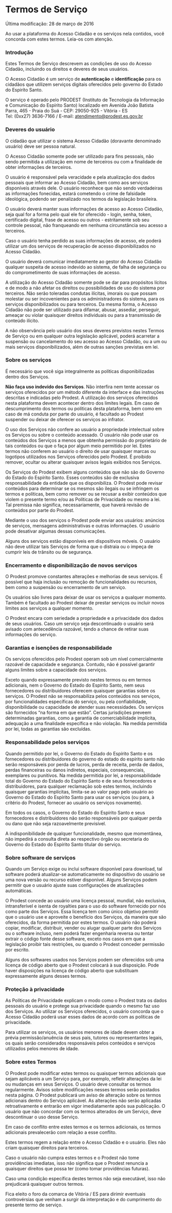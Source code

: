 # Termos de Serviço
Última modificação: 28 de março de 2016

Ao usar a plataforma do Acesso Cidadão e os serviços nela contidos, você concorda com estes termos. Leia-os com atenção.  

### Introdução

Estes Termos de Serviço descrevem as condições de uso do Acesso Cidadão, incluindo os direitos e deveres de seus usuários.  

O Acesso Cidadão é um serviço de **autenticação** e **identificação** para os cidadãos que utilizem serviços digitais oferecidos pelo governo do Estado do Espiríto Santo.  

O serviço é operado pelo PRODEST (Instituto de Tecnologia da Informação e Comunicação do Espírito Santo) localizado em Avenida João Batista Parra, 465 - Praia do Suá - CEP: 29050-925 - Vitória - ES  
Tel: (0xx27) 3636-7166 /  E-mail: atendimento@prodest.es.gov.br  


### Deveres do usuário

O cidadão que utilizar o sistema Acesso Cidadão (doravante denominado usuário) deve ser pessoa natural.

O Acesso Cidadão somente pode ser utilizado para fins pessoais, não sendo permitida a utilização em nome de terceiros ou com a finalidade de obter informações de terceiros.

O usuário é responsável pela veracidade e pela atualização dos dados pessoais que informar ao Acesso Cidadão, bem como aos serviços disponíveis através dele. O usuário 
reconhece que não sendo verdadeiras as informações fonecidas, estará cometendo o crime de falsidade ideológica, podendo ser penalizado nos termos da legislação brasileira.  

O usuário deverá manter suas informações de acesso ao Acesso Cidadão, seja qual for a forma pelo qual ele for oferecido - login, senha, token, certificado digital, 
frase de acesso ou outros - estritamente sob seu controle pessoal, não franqueando em nenhuma circunstância seu acesso a terceiros.  

Caso o usuário tenha perdido as suas informações de acesso, ele poderá utilizar um dos serviços de recuperação de acesso disponibilizados no Acesso Cidadão.  

O usuário deverá comunicar imediatamente ao gestor do Acesso Cidadão qualquer suspeita de acesso indevido ao sistema, de falha de segurança ou do comprometimento 
de suas informações de acesso.  

A utilização do Acesso Cidadão somente pode se dar para propósitos lícitos e de modo a não afetar os direitos ou possibilidades de uso do sistema por terceiros. 
Não serão toleradas condutas ilícitas, imorais ou que possam molestar ou ser incovenientes para os administradores do sistema, para os serviços disponibilizados 
ou para terceiros. Da mesma forma, o Acesso Cidadão não pode ser utilizado para difamar, abusar, assediar, perseguir, ameaçar ou violar quaisquer direitos individuais 
ou para a transmissão de conteúdo ilícito.

A não observância pelo usuário dos seus deveres previstos nestes Termos de Serviço ou em qualquer outra legislação aplicável, poderá acarretar a suspensão ou cancelamento 
do seu acesso ao Acesso Cidadão, ou a um ou mais serviços disponibilizados, além de outras sanções previstas em lei.  


### Sobre os serviços

É necessário que você siga integralmente as políticas disponibilizadas dentro dos Serviços.

**Não faça uso indevido dos Serviços**. Não interfira nem tente acessar os serviços oferecidos por um método diferente da interface e das instruções descritas e indicadas
pelo Prodest. A utilização dos serviços oferecidos nesta plataforma devem acontecer dentro dos limites legais. Em caso de descumprimento dos termos ou políticas desta 
plataforma, bem como em caso de má conduta por parte do usuário, é facultado ao Prodest suspender ou deixar de oferecer os serviços ao infrator.  

O uso dos Serviços não confere ao usuário a propriedade intelectual sobre os Serviços ou sobre o conteúdo acessado. O usuário não pode usar os conteúdos dos Serviços 
a menos que obtenha permissão do proprietário de tais conteúdos ou que o faça por algum meio permitido por lei. Estes termos não conferem ao usuário o direito de usar 
quaisquer marcas ou logotipos utilizados nos Serviços oferecidos pelo Prodest. É proibido remover, ocultar ou alterar quaisquer avisos legais exibidos nos Serviços.  

Os Serviços do Prodest exibem alguns conteúdos que não são do Governo do Estado do Espírito Santo. Esses conteúdos são de exclusiva responsabilidade da entidade 
que os disponibiliza. O Prodest pode revisar conteúdos para determinar se os mesmos são ilegais ou se infringem os termos e políticas, bem como remover ou se recusar 
a exibir conteúdos que violem o presente termo e/ou as Políticas de Privacidade ou mesmo a lei. Tal premissa não significa, necessariamente, que haverá revisão 
de conteúdos por parte do Prodest.  

Mediante o uso dos serviços o Prodest pode enviar aos usuários: anúncios de serviços, mensagens administrativas e outras informações. O usuário pode desativar 
algumas dessas comunicações.  

Alguns dos serviços estão disponíveis em dispositivos móveis. O usuário não deve utilizar tais Serviços de forma que o distraia ou o impeça de cumprir leis de 
trânsito ou de segurança.  


### Encerramento e disponibilização de novos serviços

O Prodest promove constantes alterações e melhorias de seus serviços. É possível que haja inclusão ou remoção de funcionalidades ou recursos, bem como a suspensão 
ou encerramento de um serviço.  

Os usuários são livres para deixar de usar os serviços a qualquer momento. Também é facultado ao Prodest deixar de prestar serviços ou incluir novos limites aos 
serviços a qualquer momento.

O Prodest encara com seriedade a propriedade e a privacidade dos dados de seus usuários. Caso um serviço seja descontinuado o usuário será avisado com antecedência 
razoável, tendo a chance de retirar suas informações do serviço.  


### Garantias e isenções de responsabilidade

Os serviços oferecidos pelo Prodest operam sob um nível comercialmente razoável de capacidade e segurança. Contudo, não é possível garantir alguns limites sobre a 
capacidade dos serviços.  

Exceto quando expressamente previsto nestes termos ou em termos adicionais, nem o Governo do Estado do Espírito Santo, nem seus fornecedores ou distribuidores 
oferecem quaisquer garantias sobre os serviços. O Prodest não se responsabiliza pelos conteúdos nos serviços, por funcionalidades específicas do serviço, ou pela 
confiabilidade, disponibilidade ou capacidade de atender suas necessidades. Os serviços são fornecidos “na forma em que estão”. Certas jurisdições preveem 
determinadas garantias, como a garantia de comerciabilidade implícita, adequação a uma finalidade específica e não violação. Na medida permitida por lei, 
todas as garantias são excluídas.  


### Responsabilidade pelos serviços

Quando permitido por lei, o Governo do Estado do Espírito Santo e os fornecedores ou distribuidores do governo do estado do espírito santo não serão responsáveis 
por perda de lucros, perda de receita, perda de dados, perdas financeiras ou danos indiretos, especiais, consequenciais, exemplares ou punitivos. Na medida permitida 
por lei, a responsabilidade total do Governo do Estado do Espírito Santo e de seus fornecedores e distribuidores, para qualquer reclamação sob estes termos, incluindo 
quaisquer garantias implícitas, limita-se ao valor pago pelo usuário ao Governo do Estado do Espírito Santo para usar os serviços (ou para, à critério do Prodest, 
fornecer ao usuário os serviços novamente).  

Em todos os casos, o Governo do Estado do Espírito Santo e seus fornecedores e distribuidores não serão responsáveis por qualquer perda ou dano que não seja 
razoavelmente previsível.  

A indisponibilidade de qualquer funcionalidade, mesmo que momentânea, não impedirá a consulta direta ao respectivo órgão ou secretaria do Governo do Estado do 
Espírito Santo titular do serviço.  


### Sobre software de serviços

Quando um Serviço exige ou inclui software disponível para download, tal software poderá atualizar-se automaticamente no dispositivo do usuário se uma nova versão 
ou recurso estiver disponível. Alguns Serviços podem permitir que o usuário ajuste suas configurações de atualizações automáticas.

O Prodest concede ao usuário uma licença pessoal, mundial, não exclusiva, intransferível e isenta de royalties para o uso do software fornecido por nós como parte dos 
Serviços. Essa licença tem como único objetivo permitir que o usuário use e aproveite o benefício dos Serviços, da maneira que são oferecidos, da forma permitida por 
estes termos. O usuário não poderá copiar, modificar, distribuir, vender ou alugar qualquer parte dos Serviços ou o software incluso, nem poderá fazer engenharia 
reversa ou tentar extrair o código fonte desse software, exceto nos casos em que a legislação proibir tais restrições, ou quando o Prodest conceder permissão por escrito.  

Alguns dos softwares usados nos Serviços podem ser oferecidos sob uma licença de código aberto que o Prodest colocará à sua disposição. Pode haver disposições na 
licença de código aberto que substituam expressamente alguns desses termos.  


### Proteção à privacidade

As Políticas de Privacidade explicam o modo como o Prodest trata os dados pessoais do usuário e protege sua privacidade quando o mesmo faz uso dos Serviços. Ao utilizar 
os Serviços oferecidos, o usuário concorda que o Acesso Cidadão poderá usar esses dados de acordo com as políticas de privacidade.  

Para utilizar os serviços, os usuários menores de idade devem obter a prévia permissão/anuência de seus pais, tutores ou representantes legais, os quais serão considerados 
responsáveis pelos conteúdos e serviços utilizados pelos menores de idade.  


### Sobre estes Termos

O Prodest pode modificar estes termos ou quaisquer termos adicionais que sejam aplicáveis a um Serviço para, por exemplo, refletir alterações da lei ou mudanças em seus 
Serviços. O usuário deve consultar os termos regularmente. Avisos sobre modificações nesses termos serão postados nesta página. O Prodest publicará um aviso de alteração 
sobre os termos adicionais dentro do Serviço aplicável. As alterações não serão aplicadas retroativamente e entrarão em vigor imediatamente após sua publicação. O usuário 
que não concordar com os termos alterados de um Serviço, deve descontinuar o uso desse Serviço.  

Em caso de conflito entre estes termos e os termos adicionais, os termos adicionais prevalecerão com relação a esse conflito.  

Estes termos regem a relação entre o Acesso Cidadão e o usuário. Eles não criam quaisquer direitos para terceiros.  

Caso o usuário não cumpra estes termos e o Prodest não tome providências imediatas, isso não significa que o Prodest renuncia a quaisquer direitos que possa ter (como 
tomar providências futuras).  

Caso uma condição específica destes termos não seja executável, isso não prejudicará quaisquer outros termos.  

Fica eleito o foro da comarca de Vitória / ES para dirimir eventuais controvérsias que venham a surgir da interpretação e do cumprimento do presente termo de serviço.